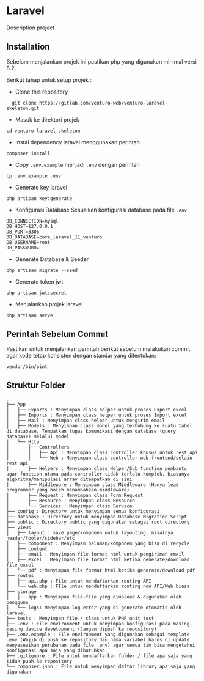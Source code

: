 
# Laravel

Description project


## Installation

Sebelum menjalankan projek ini pastikan php yang digunakan minimal versi 8.2. 

Berikut tahap untuk setup projek :
- Clone this repository
```
  git clone https://gitlab.com/venturo-web/venturo-laravel-skeleton.git
```
- Masuk ke direktori projek
```
cd venturo-laravel-skeleton
```
- Instal dependency laravel menggunakan perintah
```
composer install
```
- Copy `.env.example` menjadi `.env` dengan perintah
```
cp .env.example .env
```
- Generate key laravel
```
php artisan key:generate
```
- Konfigurasi Database
Sesuaikan konfigurasi database pada file `.env`
```
DB_CONNECTION=mysql
DB_HOST=127.0.0.1
DB_PORT=3306
DB_DATABASE=core_laravel_11_venturo
DB_USERNAME=root
DB_PASSWORD=
```
- Generate Database & Seeder
```
php artisan migrate --seed
```
- Generate token jwt
```
php artisan jwt:secret
```
- Menjalankan projek laravel
```
php artisan serve
```

## Perintah Sebelum Commit

Pastikan untuk menjalankan perintah berikut sebelum melakukan commit agar kode tetap konsisten dengan standar yang ditentukan:
```
vendor/bin/pint
``` 



## Struktur Folder 


```
.
├── App
│   ├── Exports : Menyimpan class helper untuk proses Export excel
│   ├── Imports : Menyimpan class helper untuk proses Import excel
│   ├── Mail : Menyimpan class helper untuk mengirim email
│   ├── Models : Menyimpan class model yang terhubung ke suatu tabel di database, Tempatkan tugas komunikasi dengan database (query database) melalui model
│   └── Http
│       ├── Controllers
│       │   ├── Api : Menyimpan class controller khusus untuk rest api
│       │   └── Web : Menyimpan class controller web frontend/selain rest api
│       ├── Helpers : Menyimpan class Helper/Sub function pembantu agar function utama pada controller tidak terlalu komplek, biasanya algoritma/manipulasi array ditempatkan di sini
│       ├── Middleware : Menyimpan class Middleware (Hanya lead programmer yang boleh menambahkan middleware)
│       ├── Request : Menyimpan class Form Request
│       ├── Resource : Menyimpan class Resource
│       └── Services : Menyimpan class Service
├── config : Directory untuk menyimpan semua konfigurasi
├── database : Directory untuk menyimpan Database Migration Script
├── public : Directory public yang digunakan sebagai root directory
├── views
│   ├── layout : save page/komponen untuk layouting, misalnya header/footer/sidebar/etc
│   ├── component : Menyimpan halaman/komponen yang bisa di recycle
│   ├── content
│   ├── email : Menyimpan file format html untuk pengiriman email
│   ├── excel : Menyimpan file format html ketika generate/download file excel
│   └── pdf : Menyimpan file format html ketika generate/download pdf
├── routes
│   ├── api.php : File untuk mendaftarkan routing API
│   └── web.php : FIle untuk mendaftarkan routing non API/Web biasa
├── storage
│   ├── app : Menyimpan file-file yang diupload & digunakan oleh pengguna
│   └── logs: Menyimpan log error yang di generate otomatis oleh laravel
├── tests : Menyimpan file / class untuk PHP unit test
├── .env : File environment untuk menyimpan konfigurasi pada masing-masing device development (Jangan dipush ke repository)
├── .env.example : File environment yang digunakan sebagai template .env (Wajib di push ke repository dan nama variabel harus di update menyesuaikan perubahan pada file .env) agar semua tim bisa mengetahui konfigurasi apa saja yang dibutuhkan.
├── .gitignore : File untuk mendaftarkan folder / file apa saja yang tidak push ke repository
└── composer.json : File untuk menyimpan daftar library apa saja yang digunakan
```
